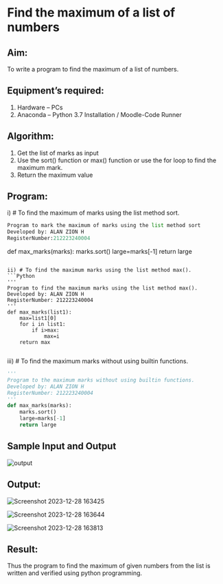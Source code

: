 # Find the maximum of a list of numbers
## Aim:
To write a program to find the maximum of a list of numbers.
## Equipment’s required:
1.	Hardware – PCs
2.	Anaconda – Python 3.7 Installation / Moodle-Code Runner
## Algorithm:
1.	Get the list of marks as input
2.	Use the sort() function or max() function or use the for loop to find the maximum mark.
3.	Return the maximum value
## Program:

i)	# To find the maximum of marks using the list method sort.
```Python
Program to mark the maximum of marks using the list method sort
Developed by: ALAN ZION H
RegisterNumber:212223240004 
```
def max_marks(marks):
    marks.sort()
    large=marks[-1]
    return large


```

ii)	# To find the maximum marks using the list method max().
```Python
''' 
Program to find the maximum marks using the list method max().
Developed by: ALAN ZION H
RegisterNumber: 212223240004
'''
def max_marks(list1):
    max=list1[0]
    for i in list1:
        if i>max:
            max=i
    return max


```

iii) # To find the maximum marks without using builtin functions.
```Python
''' 
Program to the maximum marks without using builtin functions.
Developed by: ALAN ZION H
RegisterNumber: 212223240004
'''
def max_marks(marks):
    marks.sort()
    large=marks[-1]
    return large


```
## Sample Input and Output
![output](./img/max_marks1.jpg) 

## Output:
![Screenshot 2023-12-28 163425](https://github.com/ALANZION/FindMaximum/assets/145743064/0ceac1b5-c38d-4734-924d-5c1836c79fc9)

![Screenshot 2023-12-28 163644](https://github.com/ALANZION/FindMaximum/assets/145743064/d6e8ede4-e97b-4219-8edc-696b19d71af9)

![Screenshot 2023-12-28 163813](https://github.com/ALANZION/FindMaximum/assets/145743064/83ec201a-64c8-4078-8dd2-bdb68217c5d8)




## Result:
Thus the program to find the maximum of given numbers from the list is written and verified using python programming.
